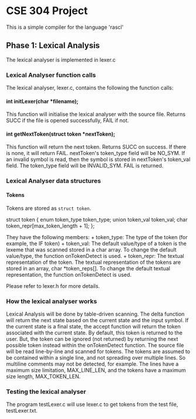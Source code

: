 # CSE 304 Project

This is a simple compiler for the language 'rascl'

## Phase 1: Lexical Analysis

The lexical analyser is implemented in lexer.c

### Lexical Analyser function calls

The lexical analyser, lexer.c, contains the following the function calls:

#### int initLexer(char *filename);

This function will initialise the lexical analyser with the source file. 
Returns SUCC if the file is opened successfully, FAIL if not.

#### int getNextToken(struct token *nextToken);

This function will return the next token.
Returns SUCC on success. 
If there is none, it will return FAIL. nextToken's token_type field will be NO_SYM.
If an invalid symbol is read, then the symbol is stored in nextToken's token_val field. The token_type field will be INVALID_SYM. FAIL is returned. 

### Lexical Analyser data structures

#### Tokens

Tokens are stored as `struct token`.

struct token {
	enum token_type token_type;
	union token_val token_val;
	char token_repr[max_token_length + 1];
};

They have the following members:
	+ token_type: The type of the token (for example, the IF token)
	+ token_val: The default value/type of a token is the lexeme that was scanned stored in a char array. To change the default value/type, the function onTokenDetect is used. 
	+ token_repr: The textual representation of the token. The textual representation of the tokens are stored in an array, char *token_reps[]. To change the default textual representation, the function onTokenDetect is used.

Please refer to lexer.h for more details.

### How the lexical analyser works

Lexical Analysis will be done by table-driven scanning. The delta function will return the next state based on the current state and the input symbol. If the current state is a final state, the accept function will return the token associated with the current state. By default, this token is returned to the user. But, the token can be ignored (not returned) by returning the next possible token instead within the onTokenDetect function. 
The source file will be read line-by-line and scanned for tokens. The tokens are assumed to be contained within a single line, and not spreading over multiple lines. So multiline comments may not be detected, for example. The lines have a maximum size limitation, MAX_LINE_LEN, and the tokens have a maximum size length, MAX_TOKEN_LEN.

### Testing the lexical analyser

The program testLexer.c will use lexer.c to get tokens from the test file, testLexer.txt.
